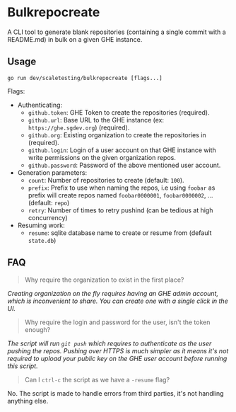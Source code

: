 # Bulkrepocreate

A CLI tool to generate blank repositories (containing a single commit with a README.md) in bulk on a given GHE instance.

## Usage

`go run dev/scaletesting/bulkrepocreate [flags...]`

Flags:

- Authenticating:
  - `github.token`: GHE Token to create the repositories (required).
  - `github.url`: Base URL to the GHE instance (ex: `https://ghe.sgdev.org`) (required).
  - `github.org`: Existing organization to create the repositories in (required).
  - `github.login`: Login of a user account on that GHE instance with write permissions on the given organization repos.
  - `github.password`: Password of the above mentioned user account.
- Generation parameters:
  - `count`: Number of repositories to create (default: `100`).
  - `prefix`: Prefix to use when naming the repos, i.e using `foobar` as prefix will create repos named `foobar0000001`, `foobar0000002`, ... (default: `repo`)
  - `retry`: Number of times to retry pushind (can be tedious at high concurrency)
- Resuming work:
  - `resume`: sqlite database name to create or resume from (default `state.db`)

## FAQ

> Why require the organization to exist in the first place?

_Creating organization on the fly requires having an GHE admin account, which is inconvenient to share. You can create one with a single click in the UI._

> Why require the login and password for the user, isn't the token enough?

_The script will run `git push` which requires to authenticate as the user pushing the repos. Pushing over HTTPS is much simpler as it means it's not required to upload your public key on the GHE user account before running this script._

> Can I `ctrl-c` the script as we have a `-resume` flag?

No. The script is made to handle errors from third parties, it's not handling anything else.
